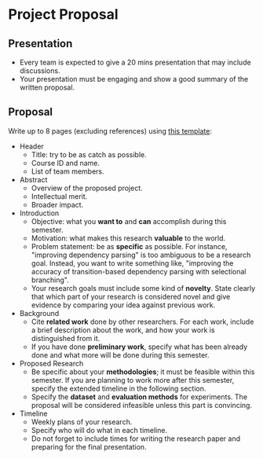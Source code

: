 # Project Proposal

## Presentation

* Every team is expected to give a 20 mins presentation that may include discussions.
* Your presentation must be engaging and show a good summary of the written proposal.

## Proposal

Write up to 8 pages (excluding references) using [this template](https://www.overleaf.com/read/ktprdzqxsndf):

* Header
  * Title: try to be as catch as possible.
  * Course ID and name.
  * List of team members.
* Abstract
  * Overview of the proposed project.
  * Intellectual merit.
  * Broader impact.
* Introduction
  * Objective: what you **want to** and **can** accomplish during this semester.
  * Motivation: what makes this research **valuable** to the world. 
  * Problem statement: be as **specific** as possible. For instance, "improving dependency parsing" is too ambiguous to be a research goal.  Instead, you want to write something like, "improving the accuracy of transition-based dependency parsing with selectional branching".
  * Your research goals must include some kind of **novelty**. State clearly that which part of your research is considered novel and give evidence by comparing your idea against previous work. 
* Background
  * Cite **related work** done by other researchers. For each work, include a brief description about the work, and how your work is distinguished from it.
  * If you have done **preliminary work**, specify what has been already done and what more will be done during this semester.
* Proposed Research
  * Be specific about your **methodologies**; it must be feasible within this semester. If you are planning to work more after this semester, specify the extended timeline in the following section.
  * Specify the **dataset** and **evaluation methods** for experiments. The proposal will be considered infeasible unless this part is convincing. 
* Timeline
  * Weekly plans of your research.
  * Specify who will do what in each timeline.
  * Do not forget to include times for writing the research paper and preparing for the final presentation.
